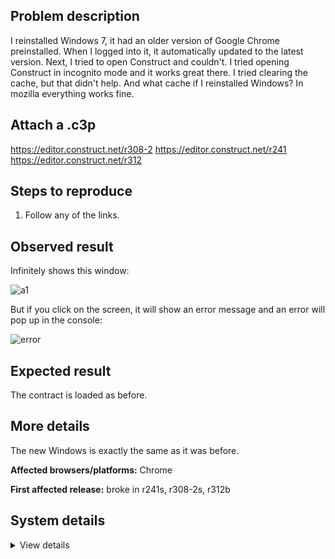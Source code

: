 ## Problem description

I reinstalled Windows 7, it had an older version of Google Chrome preinstalled. When I logged into it, it automatically updated to the latest version. Next, I tried to open Construct and couldn't. I tried opening Construct in incognito mode and it works great there. I tried clearing the cache, but that didn't help. And what cache if I reinstalled Windows? In mozilla everything works fine.

## Attach a .c3p

https://editor.construct.net/r308-2
https://editor.construct.net/r241
https://editor.construct.net/r312

## Steps to reproduce

1. Follow any of the links.

## Observed result

Infinitely shows this window:

![a1](https://user-images.githubusercontent.com/91274932/192884684-59c23b89-307f-4ae5-b8f5-4e12b34b4aff.png)

But if you click on the screen, it will show an error message and an error will pop up in the console:

![error](https://user-images.githubusercontent.com/91274932/192884592-9934743b-f8b2-4b93-b964-19f7ddc6163a.png)

## Expected result

The contract is loaded as before.

## More details

The new Windows is exactly the same as it was before.

**Affected browsers/platforms:** Chrome

**First affected release:** broke in r241s, r308-2s, r312b

## System details

<details><summary>View details</summary>

Platform information
Product: Construct 3 r308.2 (stable)
Browser: Chrome 106.0.5249.62
Browser engine: Chromium
Context: browser
Operating system: Windows NT 0.1.0
Device type: desktop
Device pixel ratio: 1
Logical CPU cores: 2
Approx. device memory: 4 GB
User agent: Mozilla/5.0 (Windows NT 6.1; Win64; x64) AppleWebKit/537.36 (KHTML, like Gecko) Chrome/106.0.0.0 Safari/537.36
Language setting: en-US

Local storage
Storage quota (approx): 250 mb
Storage usage (approx): 1.1 mb (0.4%)
Persistant storage: No

Browser support notes
This list contains missing features that are not required, but could improve performance or user experience if supported.

WebGL 2+ is not supported. Rendering quality and features may be affected.
WebGL information
Version string: WebGL 1.0 (OpenGL ES 2.0 Chromium)
Numeric version: 1
Supports NPOT textures: partial
Supports GPU profiling: no
Supports highp precision: yes
Vendor: Google Inc. (Intel)
Renderer: ANGLE (Intel, Intel(R) HD Graphics Direct3D9Ex vs_3_0 ps_3_0, igdumdim64.dll)
Major performance caveat: no
Maximum texture size: 8192
Point size range: 1 to 256
Extensions:

ANGLE_instanced_arrays
EXT_blend_minmax
EXT_color_buffer_half_float
EXT_float_blend
EXT_frag_depth
EXT_shader_texture_lod
EXT_texture_filter_anisotropic
EXT_sRGB
KHR_parallel_shader_compile
OES_element_index_uint
OES_fbo_render_mipmap
OES_standard_derivatives
OES_texture_float
OES_texture_float_linear
OES_texture_half_float
OES_texture_half_float_linear
OES_vertex_array_object
WEBGL_color_buffer_float
WEBGL_compressed_texture_s3tc
WEBGL_compressed_texture_s3tc_srgb
WEBGL_debug_renderer_info
WEBGL_debug_shaders
WEBGL_depth_texture
WEBGL_lose_context
WEBGL_multi_draw
Audio information
System sample rate: 44100 Hz
Output channels: 2
Output interpretation: speakers
Supported decode formats:

WebM Opus (audio/webm; codecs=opus)
Ogg Opus (audio/ogg; codecs=opus)
WebM Vorbis (audio/webm; codecs=vorbis)
Ogg Vorbis (audio/ogg; codecs=vorbis)
MPEG-4 AAC (audio/mp4; codecs=mp4a.40.5)
MP3 (audio/mpeg)
FLAC (audio/flac)
PCM WAV (audio/wav; codecs=1)
Supported encode formats:

WebM Opus (audio/webm; codecs=opus)
Video information
Supported decode formats:

WebM AV1 (video/webm; codecs=av01.0.00M.08)
MP4 AV1 (video/mp4; codecs=av01.0.00M.08)
WebM VP9 (video/webm; codecs=vp9)
WebM VP8 (video/webm; codecs=vp8)
Ogg Theora (video/ogg; codecs=theora)
H.264 (video/mp4; codecs=avc1.42E01E)
Supported encode formats:

WebM VP9 (video/webm; codecs=vp9)
WebM VP8 (video/webm; codecs=vp8)

</details>
